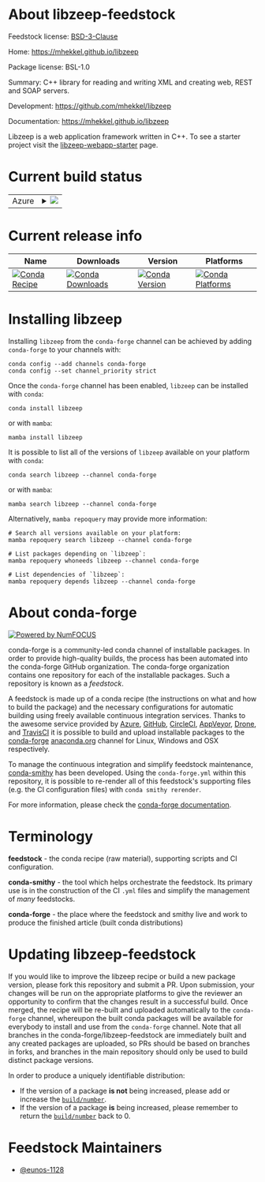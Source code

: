 About libzeep-feedstock
=======================

Feedstock license: [BSD-3-Clause](https://github.com/conda-forge/libzeep-feedstock/blob/main/LICENSE.txt)

Home: https://mhekkel.github.io/libzeep

Package license: BSL-1.0

Summary: C++ library for reading and writing XML and creating web, REST and SOAP servers.

Development: https://github.com/mhekkel/libzeep

Documentation: https://mhekkel.github.io/libzeep

Libzeep is a web application framework written in C++.
To see a starter project visit the [libzeep-webapp-starter](https://github.com/mhekkel/libzeep-webapp-starter.git) page.

Current build status
====================


<table>
    
  <tr>
    <td>Azure</td>
    <td>
      <details>
        <summary>
          <a href="https://dev.azure.com/conda-forge/feedstock-builds/_build/latest?definitionId=26172&branchName=main">
            <img src="https://dev.azure.com/conda-forge/feedstock-builds/_apis/build/status/libzeep-feedstock?branchName=main">
          </a>
        </summary>
        <table>
          <thead><tr><th>Variant</th><th>Status</th></tr></thead>
          <tbody><tr>
              <td>linux_64</td>
              <td>
                <a href="https://dev.azure.com/conda-forge/feedstock-builds/_build/latest?definitionId=26172&branchName=main">
                  <img src="https://dev.azure.com/conda-forge/feedstock-builds/_apis/build/status/libzeep-feedstock?branchName=main&jobName=linux&configuration=linux%20linux_64_" alt="variant">
                </a>
              </td>
            </tr><tr>
              <td>linux_aarch64</td>
              <td>
                <a href="https://dev.azure.com/conda-forge/feedstock-builds/_build/latest?definitionId=26172&branchName=main">
                  <img src="https://dev.azure.com/conda-forge/feedstock-builds/_apis/build/status/libzeep-feedstock?branchName=main&jobName=linux&configuration=linux%20linux_aarch64_" alt="variant">
                </a>
              </td>
            </tr><tr>
              <td>linux_ppc64le</td>
              <td>
                <a href="https://dev.azure.com/conda-forge/feedstock-builds/_build/latest?definitionId=26172&branchName=main">
                  <img src="https://dev.azure.com/conda-forge/feedstock-builds/_apis/build/status/libzeep-feedstock?branchName=main&jobName=linux&configuration=linux%20linux_ppc64le_" alt="variant">
                </a>
              </td>
            </tr><tr>
              <td>osx_64</td>
              <td>
                <a href="https://dev.azure.com/conda-forge/feedstock-builds/_build/latest?definitionId=26172&branchName=main">
                  <img src="https://dev.azure.com/conda-forge/feedstock-builds/_apis/build/status/libzeep-feedstock?branchName=main&jobName=osx&configuration=osx%20osx_64_" alt="variant">
                </a>
              </td>
            </tr><tr>
              <td>osx_arm64</td>
              <td>
                <a href="https://dev.azure.com/conda-forge/feedstock-builds/_build/latest?definitionId=26172&branchName=main">
                  <img src="https://dev.azure.com/conda-forge/feedstock-builds/_apis/build/status/libzeep-feedstock?branchName=main&jobName=osx&configuration=osx%20osx_arm64_" alt="variant">
                </a>
              </td>
            </tr><tr>
              <td>win_64</td>
              <td>
                <a href="https://dev.azure.com/conda-forge/feedstock-builds/_build/latest?definitionId=26172&branchName=main">
                  <img src="https://dev.azure.com/conda-forge/feedstock-builds/_apis/build/status/libzeep-feedstock?branchName=main&jobName=win&configuration=win%20win_64_" alt="variant">
                </a>
              </td>
            </tr>
          </tbody>
        </table>
      </details>
    </td>
  </tr>
</table>

Current release info
====================

| Name | Downloads | Version | Platforms |
| --- | --- | --- | --- |
| [![Conda Recipe](https://img.shields.io/badge/recipe-libzeep-green.svg)](https://anaconda.org/conda-forge/libzeep) | [![Conda Downloads](https://img.shields.io/conda/dn/conda-forge/libzeep.svg)](https://anaconda.org/conda-forge/libzeep) | [![Conda Version](https://img.shields.io/conda/vn/conda-forge/libzeep.svg)](https://anaconda.org/conda-forge/libzeep) | [![Conda Platforms](https://img.shields.io/conda/pn/conda-forge/libzeep.svg)](https://anaconda.org/conda-forge/libzeep) |

Installing libzeep
==================

Installing `libzeep` from the `conda-forge` channel can be achieved by adding `conda-forge` to your channels with:

```
conda config --add channels conda-forge
conda config --set channel_priority strict
```

Once the `conda-forge` channel has been enabled, `libzeep` can be installed with `conda`:

```
conda install libzeep
```

or with `mamba`:

```
mamba install libzeep
```

It is possible to list all of the versions of `libzeep` available on your platform with `conda`:

```
conda search libzeep --channel conda-forge
```

or with `mamba`:

```
mamba search libzeep --channel conda-forge
```

Alternatively, `mamba repoquery` may provide more information:

```
# Search all versions available on your platform:
mamba repoquery search libzeep --channel conda-forge

# List packages depending on `libzeep`:
mamba repoquery whoneeds libzeep --channel conda-forge

# List dependencies of `libzeep`:
mamba repoquery depends libzeep --channel conda-forge
```


About conda-forge
=================

[![Powered by
NumFOCUS](https://img.shields.io/badge/powered%20by-NumFOCUS-orange.svg?style=flat&colorA=E1523D&colorB=007D8A)](https://numfocus.org)

conda-forge is a community-led conda channel of installable packages.
In order to provide high-quality builds, the process has been automated into the
conda-forge GitHub organization. The conda-forge organization contains one repository
for each of the installable packages. Such a repository is known as a *feedstock*.

A feedstock is made up of a conda recipe (the instructions on what and how to build
the package) and the necessary configurations for automatic building using freely
available continuous integration services. Thanks to the awesome service provided by
[Azure](https://azure.microsoft.com/en-us/services/devops/), [GitHub](https://github.com/),
[CircleCI](https://circleci.com/), [AppVeyor](https://www.appveyor.com/),
[Drone](https://cloud.drone.io/welcome), and [TravisCI](https://travis-ci.com/)
it is possible to build and upload installable packages to the
[conda-forge](https://anaconda.org/conda-forge) [anaconda.org](https://anaconda.org/)
channel for Linux, Windows and OSX respectively.

To manage the continuous integration and simplify feedstock maintenance,
[conda-smithy](https://github.com/conda-forge/conda-smithy) has been developed.
Using the ``conda-forge.yml`` within this repository, it is possible to re-render all of
this feedstock's supporting files (e.g. the CI configuration files) with ``conda smithy rerender``.

For more information, please check the [conda-forge documentation](https://conda-forge.org/docs/).

Terminology
===========

**feedstock** - the conda recipe (raw material), supporting scripts and CI configuration.

**conda-smithy** - the tool which helps orchestrate the feedstock.
                   Its primary use is in the construction of the CI ``.yml`` files
                   and simplify the management of *many* feedstocks.

**conda-forge** - the place where the feedstock and smithy live and work to
                  produce the finished article (built conda distributions)


Updating libzeep-feedstock
==========================

If you would like to improve the libzeep recipe or build a new
package version, please fork this repository and submit a PR. Upon submission,
your changes will be run on the appropriate platforms to give the reviewer an
opportunity to confirm that the changes result in a successful build. Once
merged, the recipe will be re-built and uploaded automatically to the
`conda-forge` channel, whereupon the built conda packages will be available for
everybody to install and use from the `conda-forge` channel.
Note that all branches in the conda-forge/libzeep-feedstock are
immediately built and any created packages are uploaded, so PRs should be based
on branches in forks, and branches in the main repository should only be used to
build distinct package versions.

In order to produce a uniquely identifiable distribution:
 * If the version of a package **is not** being increased, please add or increase
   the [``build/number``](https://docs.conda.io/projects/conda-build/en/latest/resources/define-metadata.html#build-number-and-string).
 * If the version of a package **is** being increased, please remember to return
   the [``build/number``](https://docs.conda.io/projects/conda-build/en/latest/resources/define-metadata.html#build-number-and-string)
   back to 0.

Feedstock Maintainers
=====================

* [@eunos-1128](https://github.com/eunos-1128/)

